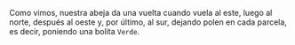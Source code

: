 Como vimos, nuestra abeja da una vuelta cuando vuela al este, luego al norte, después al oeste y, por último, al sur, dejando polen en cada parcela, es decir, poniendo una bolita `Verde`. 
